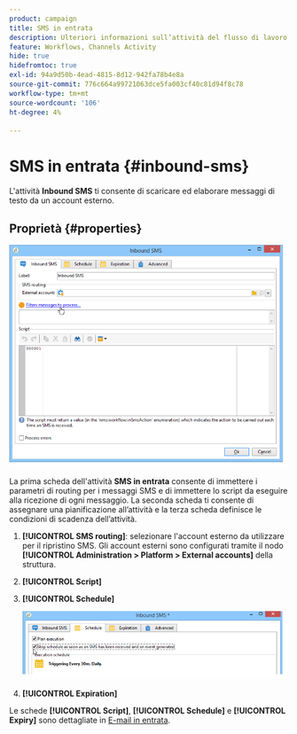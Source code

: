 ```yaml
---
product: campaign
title: SMS in entrata
description: Ulteriori informazioni sull’attività del flusso di lavoro SMS in entrata
feature: Workflows, Channels Activity
hide: true
hidefromtoc: true
exl-id: 94a9d50b-4ead-4815-8d12-942fa78b4e8a
source-git-commit: 776c664a99721063dce5fa003cf40c81d94f8c78
workflow-type: tm+mt
source-wordcount: '106'
ht-degree: 4%

---
```


# SMS in entrata {#inbound-sms}



L&#39;attività **Inbound SMS** ti consente di scaricare ed elaborare messaggi di testo da un account esterno.

## Proprietà {#properties}

![](assets/sms_rec_edit.png)

La prima scheda dell&#39;attività **SMS in entrata** consente di immettere i parametri di routing per i messaggi SMS e di immettere lo script da eseguire alla ricezione di ogni messaggio. La seconda scheda ti consente di assegnare una pianificazione all’attività e la terza scheda definisce le condizioni di scadenza dell’attività.

1. **[!UICONTROL SMS routing]**: selezionare l&#39;account esterno da utilizzare per il ripristino SMS. Gli account esterni sono configurati tramite il nodo **[!UICONTROL Administration > Platform > External accounts]** della struttura.
1. **[!UICONTROL Script]**
1. **[!UICONTROL Schedule]**

   ![](assets/sms_rec_edit_2.png)

1. **[!UICONTROL Expiration]**

Le schede **[!UICONTROL Script]**, **[!UICONTROL Schedule]** e **[!UICONTROL Expiry]** sono dettagliate in [E-mail in entrata](inbound-emails.md).
